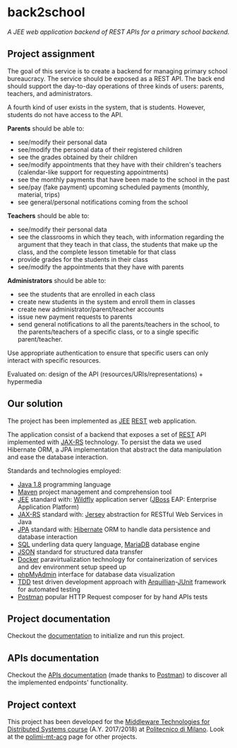 # back2school
*A JEE web application backend of REST APIs for a primary school backend.*


## Project assignment

The goal of this service is to create a backend for managing primary school bureaucracy. The service should be exposed as a REST API.
The back end should support the day-to-day operations of three kinds of users: parents, teachers, and administrators. 

A fourth kind of user exists in the system, that is students. However, students do not have access to the API.

**Parents** should be able to:

- see/modify their personal data
- see/modify the personal data of their registered children
- see the grades obtained by their children
- see/modify appointments that they have with their children's teachers (calendar-like support for requesting appointments)
- see the monthly payments that have been made to the school in the past
- see/pay (fake payment) upcoming scheduled payments (monthly, material, trips)
- see general/personal notifications coming from the school

**Teachers** should be able to:

- see/modify their personal data
- see the classrooms in which they teach, with information regarding the argument that they teach in that class, the students that make up the class, and the complete lesson timetable for that class
- provide grades for the students in their class
- see/modify the appointments that they have with parents

**Administrators** should be able to:

- see the students that are enrolled in each class
- create new students in the system and enroll them in classes
- create new administrator/parent/teacher accounts
- issue new payment requests to parents
- send general notifications to all the parents/teachers in the school, to the parents/teachers of a specific class, or to a single specific parent/teacher.

Use appropriate authentication to ensure that specific users can only interact with specific
resources.

Evaluated on: design of the API (resources/URIs/representations) + hypermedia


## Our solution

The project has been implemented as [JEE] [REST] web application.

The application consist of a backend that exposes a set of [REST] API implemented with [JAX-RS] technology.
To persist the data we used Hibernate ORM, a JPA implementation that abstract the data manipulation and ease the database interaction.

Standards and technologies employed:

- [Java 1.8] programming language
- [Maven] project management and comprehension tool
- [JEE] standard with: [Wildfly] application server ([JBoss] EAP: Enterprise Application Platform)
- [JAX-RS] standard with: [Jersey] abstraction for RESTful Web Services in Java
- [JPA] standard with: [Hibernate] ORM to handle data persistence and database interaction
- [SQL] underling data query language, [MariaDB] database engine
- [JSON] standard for structured data transfer
- [Docker] paravirtualization technology for containerization of services and dev environment setup speed up
- [phpMyAdmin] interface for database data visualization
- [TDD] test driven development approach with [Arquillian]-[JUnit] framework for automated testing
- [Postman] popular HTTP Request composer for by hand APIs tests 


## Project documentation

Checkout the [documentation](docs) to initialize and run this project.

## APIs documentation

Checkout the [APIs documentation] (made thanks to [Postman]) to discover all the implemented endpoints' functionality.

## Project context

This project has been developed for the [Middleware Technologies for Distributed Systems course]
(A.Y. 2017/2018) at [Politecnico di Milano]. Look at the [polimi-mt-acg] page for other projects. 


[JEE]: https://wikipedia.org/wiki/Java_Platform,_Enterprise_Edition
[REST]: https://wikipedia.org/wiki/Representational_state_transfer

[Java 1.8]: https://www.oracle.com/technetwork/java/javase/downloads/jdk8-downloads-2133151.html
[Maven]: https://maven.apache.org/
[Wildfly]: http://www.wildfly.org/
[JBoss]: http://www.jboss.org/
[JAX-RS]: https://wikipedia.org/wiki/Java_API_for_RESTful_Web_Services
[Jersey]: https://jersey.github.io/
[JPA]: https://wikipedia.org/wiki/Java_Persistence_API
[Hibernate]: http://hibernate.org/
[SQL]: https://wikipedia.org/wiki/SQL
[MariaDB]: https://mariadb.org/
[JSON]: https://www.json.org/
[Docker]: https://www.docker.com/
[phpMyAdmin]: https://www.phpmyadmin.net/
[TDD]: https://wikipedia.org/wiki/Test-driven_development
[Arquillian]: http://arquillian.org/
[JUnit]: https://junit.org
[Postman]: https://www.getpostman.com/

[APIs documentation]: https://documenter.getpostman.com/view/4476607/RWaPv6um

[Middleware Technologies for Distributed Systems course]: https://www4.ceda.polimi.it/manifesti/manifesti/controller/ManifestoPublic.do?EVN_DETTAGLIO_RIGA_MANIFESTO=evento&aa=2017&k_cf=225&k_corso_la=481&k_indir=T2A&codDescr=090931&lang=EN&semestre=1&idGruppo=3589&idRiga=216904
[Politecnico di Milano]: https://www.polimi.it
[polimi-mt-acg]: https://github.com/polimi-mt-acg
